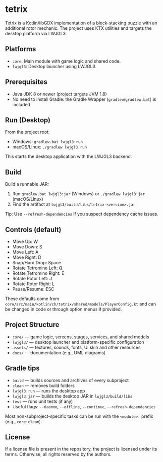 # tetrix

Tetrix is a Kotlin/libGDX implementation of a block-stacking puzzle with an additional rotor mechanic. The project uses KTX utilities and targets the desktop platform via LWJGL3.

## Platforms

- `core`: Main module with game logic and shared code.
- `lwjgl3`: Desktop launcher using LWJGL3.

## Prerequisites

- Java JDK 8 or newer (project targets JVM 1.8)
- No need to install Gradle: the Gradle Wrapper (`gradlew`/`gradlew.bat`) is included

## Run (Desktop)

From the project root:
- Windows: `gradlew.bat lwjgl3:run`
- macOS/Linux: `./gradlew lwjgl3:run`

This starts the desktop application with the LWJGL3 backend.

## Build

Build a runnable JAR:
1. Run `gradlew.bat lwjgl3:jar` (Windows) or `./gradlew lwjgl3:jar` (macOS/Linux)
2. Find the artifact at `lwjgl3/build/libs/tetrix-<version>.jar`

Tip: Use `--refresh-dependencies` if you suspect dependency cache issues.

## Controls (default)

- Move Up: W
- Move Down: S
- Move Left: A
- Move Right: D
- Snap/Hard Drop: Space
- Rotate Tetromino Left: Q
- Rotate Tetromino Right: E
- Rotate Rotor Left: J
- Rotate Rotor Right: L
- Pause/Resume: ESC

These defaults come from `core/src/main/kotlin/ch/tetrix/shared/models/PlayerConfig.kt` and can be changed in code or through option menus if provided.

## Project Structure

- `core/` — game logic, screens, stages, services, and shared models
- `lwjgl3/` — desktop launcher and platform-specific configuration
- `assets/` — textures, sounds, fonts, UI skin and other resources
- `docs/` — documentation (e.g., UML diagrams)

## Gradle tips

- `build` — builds sources and archives of every subproject
- `clean` — removes build folders
- `lwjgl3:run` — runs the desktop app
- `lwjgl3:jar` — builds the desktop JAR in `lwjgl3/build/libs`
- `test` — runs unit tests (if any)
- Useful flags: `--daemon`, `--offline`, `--continue`, `--refresh-dependencies`

Most non-subproject-specific tasks can be run with the `<module>:` prefix (e.g., `core:clean`).

## License

If a license file is present in the repository, the project is licensed under its terms. Otherwise, all rights reserved by the authors.
